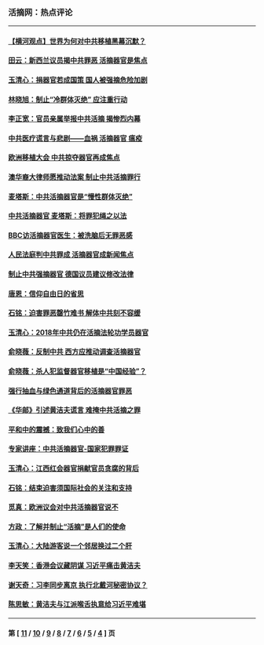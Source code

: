 ### 活摘网：热点评论
---
#### [【横河观点】世界为何对中共移植黑幕沉默？](../../pages/nf5879/n13244249.md?03160430) 
#### [田云：新西兰议员揭中共罪恶 活摘器官是焦点](../../pages/nf5879/n13070629.md?03160430) 
#### [玉清心：捐器官若成国策 国人被强摘危险加剧](../../pages/nf5879/n12802713.md?03160430) 
#### [林晓旭：制止“冷群体灭绝” 应注重行动](../../pages/nf5879/n12779736.md?03160430) 
#### [李正宽：官员亲属举报中共活摘 揭惨烈内幕](../../pages/nf5879/n12684490.md?03160430) 
#### [中共医疗谎言与悲剧——血祸 活摘器官 瘟疫](../../pages/nf5879/n12372103.md?03160430) 
#### [欧洲移植大会 中共掠夺器官再成焦点](../../pages/nf5879/n11538883.md?03160430) 
#### [澳华裔大律师愿推动法案 制止中共活摘罪行](../../pages/nf5879/n11377039.md?03160430) 
#### [麦塔斯：中共活摘器官是“慢性群体灭绝”](../../pages/nf5879/n11350529.md?03160430) 
#### [中共活摘器官 麦塔斯：将罪犯绳之以法](../../pages/nf5879/n11347973.md?03160430) 
#### [BBC访活摘器官医生：被洗脑后无罪恶感](../../pages/nf5879/n11335935.md?03160430) 
#### [人民法庭判中共罪成 活摘器官成新闻焦点](../../pages/nf5879/n11331578.md?03160430) 
#### [制止中共强摘器官 德国议员建议修改法律](../../pages/nf5879/n11249451.md?03160430) 
#### [唐恩：信仰自由日的省思](../../pages/nf5879/n11003525.md?03160430) 
#### [石铭：迫害罪恶罄竹难书  解体中共刻不容缓](../../pages/nf5879/n10942855.md?03160430) 
#### [玉清心：2018年中共仍在活摘法轮功学员器官](../../pages/nf5879/n10914646.md?03160430) 
#### [俞晓薇：反制中共 西方应推动调查活摘器官](../../pages/nf5879/n10794671.md?03160430) 
#### [俞晓薇：杀人犯监督器官移植是“中国经验”？](../../pages/nf5879/n10466427.md?03160430) 
#### [强行抽血与绿色通道背后的活摘器官罪恶](../../pages/nf5879/n10004708.md?03160430) 
#### [《华邮》引述黄洁夫谎言 难掩中共活摘之罪](../../pages/nf5879/n9642309.md?03160430) 
#### [平和中的震撼：致我们心中的善](../../pages/nf5879/n9021123.md?03160430) 
#### [专家讲座：中共活摘器官-国家犯罪罪证](../../pages/nf5879/n8828153.md?03160430) 
#### [玉清心：江西红会器官捐献官员贪腐的背后](../../pages/nf5879/n8522122.md?03160430) 
#### [石铭：结束迫害须国际社会的关注和支持](../../pages/nf5879/n8443497.md?03160430) 
#### [觅真：欧洲议会对中共活摘器官说不](../../pages/nf5879/n8337486.md?03160430) 
#### [方政：了解并制止“活摘”是人们的使命](../../pages/nf5879/n8329214.md?03160430) 
#### [玉清心：大陆游客说一个邻居换过二个肝](../../pages/nf5879/n8291404.md?03160430) 
#### [李天笑：香港会议藏阴谋 习近平痛击黄洁夫](../../pages/nf5879/n8241459.md?03160430) 
#### [谢天奇：习李同步离京 执行北戴河秘密协议？](../../pages/nf5879/n8230418.md?03160430) 
#### [陈思敏：黄洁夫与江派喉舌执意给习近平难堪](../../pages/nf5879/n8222166.md?03160430) 

---
#### 第 [ [11](./11.md?03160430) / [10](./10.md?03160430) / [9](./9.md?03160430) / [8](./8.md?03160430) / [7](./7.md?03160430) / [6](./6.md?03160430) / [5](./5.md?03160430) / [4](./4.md?03160430) ] 页
